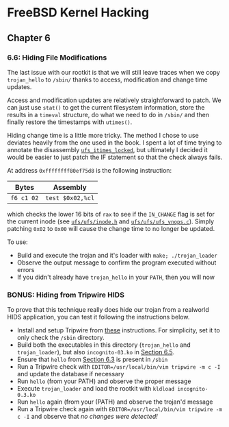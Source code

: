# FreeBSD Kernel Hacking

## Chapter 6

### 6.6: Hiding File Modifications

The last issue with our rootkit is that we will still leave traces when we copy `trojan_hello` to `/sbin/` thanks to access, modification and change time updates.

Access and modification updates are relatively straightforward to patch. We can just use `stat()` to get the current filesystem information, store the results in a `timeval` structure, do what we need to do in `/sbin/` and then finally restore the timestamps with `utimes()`.

Hiding change time is a little more tricky. The method I chose to use deviates heavily from the one used in the book. I spent a lot of time trying to annotate the disassembly [`ufs_itimes_locked`](./ufs_itimes_locked.asm), but ultimately I decided it would be easier to just patch the IF statement so that the check always fails.

At address `0xffffffff80ef75d8` is the following instruction:

|Bytes|Assembly|
|-|-|
|`f6 c1 02`|`test $0x02,%cl`|

which checks the lower 16 bits of `rax` to see if the `IN_CHANGE` flag is set for the current inode (see [`ufs/ufs/inode.h`](https://github.com/freebsd/freebsd/blob/9f6817ff4b760f99399e808d0206b9262ec04bde/sys/ufs/ufs/inode.h#L123) and [`ufs/ufs/ufs_vnops.c`](https://github.com/freebsd/freebsd/blob/3fc1420eac76eb8ddf28d6b0715b2f2fe933f805/sys/ufs/ufs/ufs_vnops.c#L174)). Simply patching `0x02` to `0x00` will cause the change time to no longer be updated.

To use:
* Build and execute the trojan and it's loader with `make; ./trojan_loader`
* Observe the output message to confirm the program executed without errors
* If you didn't already have `trojan_hello` in your `PATH`, then you will now

### BONUS: Hiding from Tripwire HIDS
To prove that this technique really does hide our trojan from a realworld HIDS application, you can test it following the instructions below.

* Install and setup Tripwire from [these](https://forums.freebsd.org/threads/tutorial-intrusion-detection-using-tripwire.56813/) instructions. For simplicity, set it to only check the `/sbin` directory.
* Build both the executables in this directory (`trojan_hello` and `trojan_loader`), but also `incognito-03.ko` in [Section 6.5](../6.5_hiding_a_kld).
* Ensure that `hello` from [Section 6.3](../6.3_execution_redirection) is present in `/sbin`
* Run a Tripwire check with `EDITOR=/usr/local/bin/vim tripwire -m c -I` and update the database if necessary
* Run `hello` (from your PATH) and observe the proper message
* Execute `trojan_loader` and load the rootkit with `kldload incognito-0.3.ko`
* Run `hello` again (from your (PATH) and observe the trojan'd message
* Run a Tripwire check again with `EDITOR=/usr/local/bin/vim tripwire -m c -I` and observe that *no changes were detected!*
